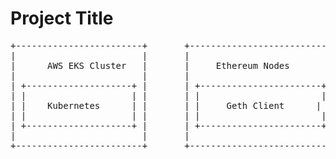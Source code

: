 # Project Title

<pre>
+------------------------+       +---------------------------+
|                        |       |                           |
|      AWS EKS Cluster   |       |     Ethereum Nodes       |
|                        |       |                           |
| +--------------------+ |       | +-----------------------+ |
| |                    | |       | |                       | |
| |    Kubernetes      | |       | |     Geth Client      | |
| |                    | |       | |                       | |
| +--------------------+ |       | +-----------------------+ |
|                        |       |                           |
+------------------------+       +---------------------------+
</pre>
